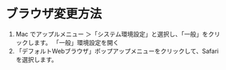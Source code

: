 # ブラウザ変更方法
1. Mac でアップルメニュー ＞「システム環境設定」と選択し、「一般」をクリックします。 「一般」環境設定を開く
1. 「デフォルトWebブラウザ」ポップアップメニューをクリックして、Safariを選択します。
